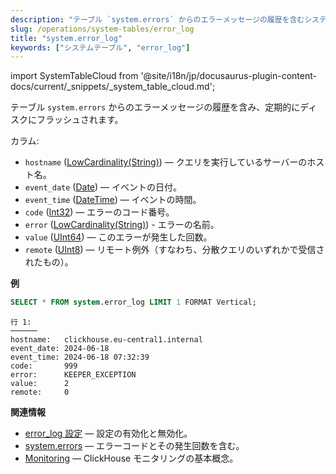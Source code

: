 ```yaml
---
description: "テーブル `system.errors` からのエラーメッセージの履歴を含むシステムテーブルで、定期的にディスクにフラッシュされます。"
slug: /operations/system-tables/error_log
title: "system.error_log"
keywords: ["システムテーブル", "error_log"]
---
```

import SystemTableCloud from '@site/i18n/jp/docusaurus-plugin-content-docs/current/_snippets/_system_table_cloud.md';

<SystemTableCloud/>

テーブル `system.errors` からのエラーメッセージの履歴を含み、定期的にディスクにフラッシュされます。

カラム:
- `hostname` ([LowCardinality(String)](../../sql-reference/data-types/string.md)) — クエリを実行しているサーバーのホスト名。
- `event_date` ([Date](../../sql-reference/data-types/date.md)) — イベントの日付。
- `event_time` ([DateTime](../../sql-reference/data-types/datetime.md)) — イベントの時間。
- `code` ([Int32](../../sql-reference/data-types/int-uint.md)) — エラーのコード番号。
- `error` ([LowCardinality(String)](../../sql-reference/data-types/string.md)) - エラーの名前。
- `value` ([UInt64](../../sql-reference/data-types/int-uint.md)) — このエラーが発生した回数。
- `remote` ([UInt8](../../sql-reference/data-types/int-uint.md)) — リモート例外（すなわち、分散クエリのいずれかで受信されたもの）。

**例**

``` sql
SELECT * FROM system.error_log LIMIT 1 FORMAT Vertical;
```

``` text
行 1:
──────
hostname:   clickhouse.eu-central1.internal
event_date: 2024-06-18
event_time: 2024-06-18 07:32:39
code:       999
error:      KEEPER_EXCEPTION
value:      2
remote:     0
```

**関連情報**

- [error_log 設定](../../operations/server-configuration-parameters/settings.md#error_log) — 設定の有効化と無効化。
- [system.errors](../../operations/system-tables/errors.md) — エラーコードとその発生回数を含む。
- [Monitoring](../../operations/monitoring.md) — ClickHouse モニタリングの基本概念。

